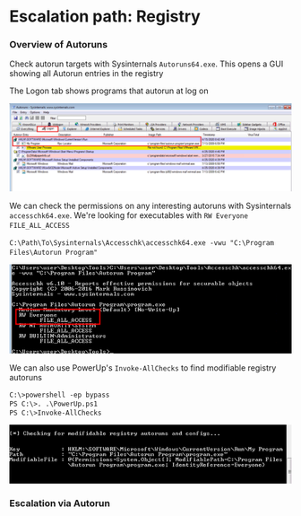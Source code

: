 # Escalation path: Registry

### Overview of Autoruns

Check autorun targets with Sysinternals `Autoruns64.exe`. This opens a GUI showing all Autorun entries in the
registry

The Logon tab shows programs that autorun at log on

![Logon](./pictures/registry-autorun.png)

We can check the permissions on any interesting autoruns with Sysinternals `accesschk64.exe`. We're looking 
for executables with `RW Everyone FILE_ALL_ACCESS` 

`C:\Path\To\Sysinternals\Accesschk\accesschk64.exe -vwu "C:\Program Files\Autorun Program"`

![Accesschk](./pictures/registry-accesschk.png)

We can also use PowerUp's `Invoke-AllChecks` to find modifiable registry autoruns

```
C:\>powershell -ep bypass
PS C:\>. .\PowerUp.ps1
PS C:\>Invoke-AllChecks
```

![PoweerUp Invoke-AllChecks](./pictures/registry-powerup.png)

### Escalation via Autorun

